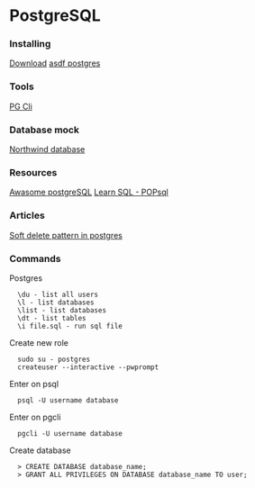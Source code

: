 # PostgreSQL

### Installing

[Download](https://www.postgresql.org/download/)
[asdf postgres](https://github.com/smashedtoatoms/asdf-postgres)

### Tools

[PG Cli](https://www.pgcli.com/)

### Database mock

[Northwind database](https://github.com/pthom/northwind_psql)

### Resources

[Awasome postgreSQL](https://github.com/dhamaniasad/awesome-postgres)
[Learn SQL - POPsql](https://popsql.com/learn-sql/postgresql)

### Articles

[Soft delete pattern in postgres](http://rockwood.me/2018/soft-delete-pattern-in-postgres/)

### Commands

Postgres
```
  \du - list all users
  \l - list databases
  \list - list databases
  \dt - list tables
  \i file.sql - run sql file
```

Create new role
```
  sudo su - postgres
  createuser --interactive --pwprompt
```

Enter on psql
```
  psql -U username database
```

Enter on pgcli
```
  pgcli -U username database
```

Create database
```
  > CREATE DATABASE database_name;
  > GRANT ALL PRIVILEGES ON DATABASE database_name TO user;
```
